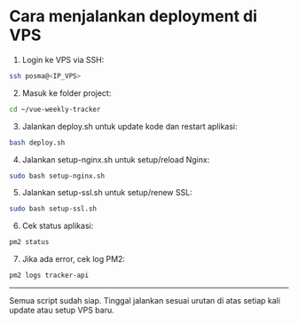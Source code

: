 # Cara menjalankan deployment di VPS

1. Login ke VPS via SSH:
```sh
ssh posma@<IP_VPS>
```

2. Masuk ke folder project:
```sh
cd ~/vue-weekly-tracker
```

3. Jalankan deploy.sh untuk update kode dan restart aplikasi:
```sh
bash deploy.sh
```

4. Jalankan setup-nginx.sh untuk setup/reload Nginx:
```sh
sudo bash setup-nginx.sh
```

5. Jalankan setup-ssl.sh untuk setup/renew SSL:
```sh
sudo bash setup-ssl.sh
```

6. Cek status aplikasi:
```sh
pm2 status
```

7. Jika ada error, cek log PM2:
```sh
pm2 logs tracker-api
```

---

Semua script sudah siap. Tinggal jalankan sesuai urutan di atas setiap kali update atau setup VPS baru.

